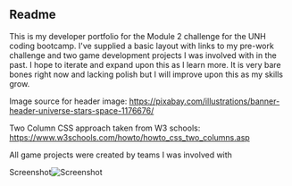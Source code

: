 ## Readme

This is my developer portfolio for the Module 2 challenge for the UNH coding bootcamp. I've supplied a basic layout with links to my
pre-work challenge and two game development projects I was involved with in the past. I hope to iterate and expand upon this as I learn more.
It is very bare bones right now and lacking polish but I will improve upon this as my skills grow.

Image source for header image: https://pixabay.com/illustrations/banner-header-universe-stars-space-1176676/

Two Column CSS approach taken from W3 schools: https://www.w3schools.com/howto/howto_css_two_columns.asp

All game projects were created by teams I was involved with

Screenshot![Screenshot](https://github.com/AlexanderLocke/alocke-module2/assets/137340611/516347d8-4c15-4115-98fb-d3687d60083d)
